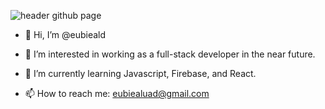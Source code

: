![header github page](https://github.com/eubieald/eubieald/assets/134094937/07aaae43-f3f3-4dce-a265-96b1f4394eb0)


- 👋 Hi, I’m @eubieald
- 👀 I’m interested in working as a full-stack developer in the near future.
- 🌱 I’m currently learning Javascript, Firebase, and React.

- 📫 How to reach me: eubiealuad@gmail.com

<!---
eubieald/eubieald is a ✨ special ✨ repository because its `README.md` (this file) appears on your GitHub profile.
You can click the Preview link to take a look at your changes.
--->

